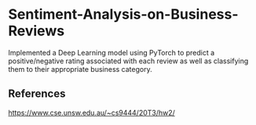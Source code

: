 # Sentiment-Analysis-on-Business-Reviews
Implemented a Deep Learning model using PyTorch to predict a positive/negative rating associated with each review as well as classifying them to their appropriate business category.

## References
https://www.cse.unsw.edu.au/~cs9444/20T3/hw2/
